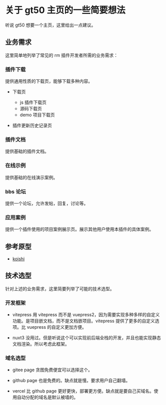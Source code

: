 # 关于 gt50 主页的一些简要想法

听说 gt50 想要一个主页，这里给出一点建议。

## 业务需求

这里简单地列举了常见的 rm 插件开发者所需的业务需求：

### 插件下载

提供通用性质的下载页，能够下载多种内容。

- 下载页

  - js 插件下载页
  - 源码下载页
  - demo 项目下载页

- 插件更新历史记录页

### 插件文档

提供基础的插件文档。

### 在线示例

提供基础的在线演示案例。

### bbs 论坛

提供一个论坛，允许发帖，回复，讨论等。

### 应用案例

提供一个插件使用的项目案例展示页。展示其他用户使用本插件的具体案例。

## 参考原型

- [koishi](https://koishi.chat/zh-CN/)

## 技术选型

针对上述的业务需求，这里简要列举了可能的技术选型。

### 开发框架

- vitepress
  用 vitepress 而不是 vuepress2，因为需要实现多种多样的自定义功能。是项目嵌文档，而不是文档嵌项目。vitepress 提供了更多的自定义选项。比 vuepress 的自定义更加方便。

- nuxt3
  没用过。但是听说这个可以实现前后端全栈的开发，并且也能实现静态文档渲染。所以考虑此框架。

### 域名选型

- gitee page
  贪图免费便宜可以选择这个。

- github page
  也是免费的。缺点就是慢。要求用户自己翻墙。

- vercel
  比 github page 更好更快，部署更方便。缺点就是要自己买域名。使用自动分配的域名是默认被墙的。
